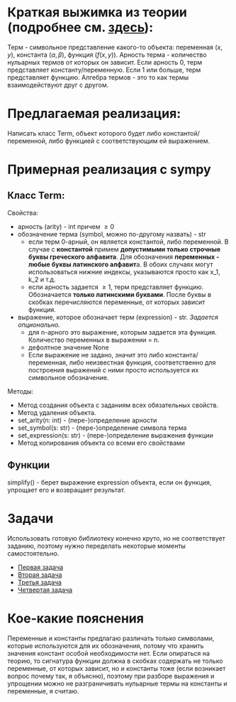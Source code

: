 # Краткая выжимка из теории (подробнее см. [здесь](theory.md)):

Терм - символьное представление какого-то объекта: переменная ($x, y$), константа ($\alpha, \beta$), функция (${f(x, y)}$). 
Арность терма - количество нульарных термов от которых он зависит. Если арность 0, терм представляет константу/переменную. Если 1 или больше, терм представляет функцию.
Алгебра термов - это то как термы взаимодействуют друг с другом.

# Предлагаемая реализация:
Написать класс Term, объект которого будет либо константой/переменной, либо функцией с соответствующим ей выражением.
# Примерная реализация с sympy
## Класс Term:
Свойства:
* арность (arity) - int причем $\ge 0$
* обозначение терма (symbol, можно по-другому назвать) - str
	* если терм 0-арный, он является константой, либо переменной. В случае с **константой** примем **допустимыми только строчные буквы греческого алфавита**. Для обозначения **переменных - любые буквы латинского алфавит**а. В обоих случаях могут использоваться нижние индексы, указываются просто как x_1, k_2 и т.д.
	*  если арность задается $\ge 1$, терм представляет функцию. Обозначается **только латинскими буквами**. После буквы в скобках перечисляются переменные, от которых зависит функция.
* выражение, которое обозначает терм (expression) - str. *Задается опционально.*
	* для n-арного это выражение, которым задается эта функция. Количество переменных в выражении = n.
	* дефолтное значение None
	* Если выражение не задано, значит это либо константа/переменная, либо неизвестная функция, соответственно для построения выражений с ними просто используется их символьное обозначение.

Методы:
* Метод создания объекта с заданиям всех обязательных свойств.
* Метод удаления объекта.
* set_arity(n: int) - (пере-)определение арности
* set_symbol(s: str) - (пере-)определение символа терма
* set_expression(s: str) - (пере-)определение выражения функции
* Метод копирования объекта со всеми его свойствами

## Функции

simplify() - берет выражение expression объекта, если он функция, упрощает его и возвращает результат.

# Задачи
Использовать готовую библиотеку конечно круто, но не соответствует заданию, поэтому нужно переделать некоторые моменты самостоятельно.
* [Первая задача](/tasks/task1)
* [Вторая задача](/tasks/task2)
* [Третья задача](/tasks/task3)
* [Четвертая задача](/tasks/task4)
# Кое-какие пояснения

Переменные и константы предлагаю различать только символами, которые используются для их обозначения, потому что хранить значения констант особой необходимости нет. Если опираться на теорию, то сигнатура функции должна в скобках содержать не только переменные, от которых зависит, но и константы тоже (если возникает вопрос почему так, я объясню), поэтому при разборе выражения и упрощении можно не разграничивать нульарные термы на константы и переменные, я считаю.